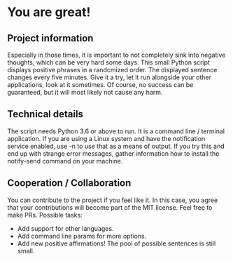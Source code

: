 # You are great!

## Project information

Especially in those times, it is important to not completely sink into negative thoughts, which can be very hard some
days.
This small Python script displays positive phrases in a randcmized order. The displayed sentence changes every five
minutes. Give it a try, let it run alongside your other applications, look at it sometimes. Of course, no success
can be guaranteed, but it will most likely not cause any harm.

## Technical details
The script needs Python 3.6 or above to run. It is a command line / terminal application.
If you are using a Linux system and have the notification service enabled, use -n to use
that as a means of output. If you try this and end up with strange error messages, gather
information how to install the notify-send command on your machine.

## Cooperation / Collaboration
You can contribute to the project if you feel like it. In this case, you agree that your contributions will become
part of the MIT license. Feel free to make PRs.
Possible tasks:
* Add support for other languages.
* Add command line params for more options.
* Add new positive affirmations! The pool of possible sentences is still small.
